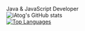 Java & JavaScript Developer<br>
![iAtog's GitHub stats](https://github-readme-stats.vercel.app/api?username=iAtog&show_icons=true&theme=highcontrast)
<br>
[![Top Languages](https://github-readme-stats.vercel.app/api/top-langs/?username=iAtog)](https://github.com/iAtog/iAtog)

